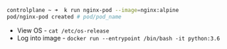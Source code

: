 ```bash
controlplane ~ ➜  k run nginx-pod --image=nginx:alpine
pod/nginx-pod created # pod/pod_name
```

- View OS - `cat /etc/os-release`
- Log into image - `docker run --entrypoint /bin/bash -it python:3.6`

